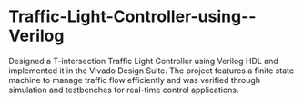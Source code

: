 # Traffic-Light-Controller-using--Verilog
Designed a T-intersection Traffic Light Controller using Verilog HDL and implemented it in the Vivado Design Suite. The project features a finite state machine to manage traffic flow efficiently and was verified through simulation and testbenches for real-time control applications.
